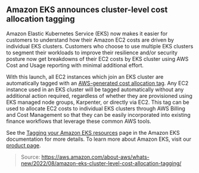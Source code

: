 ## Amazon EKS announces cluster-level cost allocation tagging

Amazon Elastic Kubernetes Service (EKS) now makes it easier for customers to understand how their Amazon EC2 costs are driven by individual EKS clusters. Customers who choose to use multiple EKS clusters to segment their workloads to improve their resilience and/or security posture now get breakdowns of their EC2 costs by EKS cluster using AWS Cost and Usage reporting with minimal additional effort.

With this launch, all EC2 instances which join an EKS cluster are automatically tagged with an [AWS-generated cost allocation tag](https://docs.aws.amazon.com/awsaccountbilling/latest/aboutv2/aws-tags.html). Any EC2 instance used in an EKS cluster will be tagged automatically without any additional action required, regardless of whether they are provisioned using EKS managed node groups, Karpenter, or directly via EC2. This tag can be used to allocate EC2 costs to individual EKS clusters through AWS Billing and Cost Management so that they can be easily incorporated into existing finance workflows that leverage these common AWS tools.

See the [Tagging your Amazon EKS resources](https://docs.aws.amazon.com/eks/latest/userguide/eks-using-tags.html) page in the Amazon EKS documentation for more details. To learn more about Amazon EKS, visit our [product page](https://aws.amazon.com/eks/).

> Source: https://aws.amazon.com/about-aws/whats-new/2022/08/amazon-eks-cluster-level-cost-allocation-tagging/